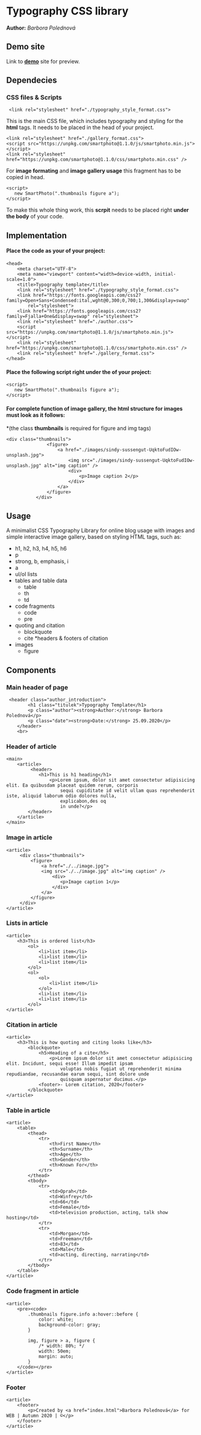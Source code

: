 # Typography CSS library
**Author:** *Barbora Polednová*
## Demo site
Link to **[demo](http://www.github.io)** site for preview.
## Dependecies
### CSS files & Scripts
```
 <link rel="stylesheet" href="./typography_style_format.css">
```
 This is the main CSS file, which includes typography and styling for the **html** tags. It needs to be placed in the head of your project.

 ```
 <link rel="stylesheet" href="./gallery_format.css">
 <script src="https://unpkg.com/smartphoto@1.1.0/js/smartphoto.min.js"></script>
 <link rel="stylesheet" href="https://unpkg.com/smartphoto@1.1.0/css/smartphoto.min.css" />
```
For **image formating** and **image gallery usage** this fragment has to be copied in head.

 ```
 <script>
    new SmartPhoto(".thumbnails figure a");
</script>
```
To make this whole thing work, this **scrpit** needs to be placed right **under the body** of your code.
## Implementation
#### Place the code as your *<head>* of your project:
```
<head>
    <meta charset="UTF-8">
    <meta name="viewport" content="width=device-width, initial-scale=1.0">
    <title>Typography template</title>
    <link rel="stylesheet" href="./typography_style_format.css">
    <link href="https://fonts.googleapis.com/css2?family=Open+Sans+Condensed:ital,wght@0,300;0,700;1,300&display=swap"
        rel="stylesheet">
    <link href="https://fonts.googleapis.com/css2?family=Fjalla+One&display=swap" rel="stylesheet">
    <link rel="stylesheet" href="./author.css">
    <script src="https://unpkg.com/smartphoto@1.1.0/js/smartphoto.min.js"></script>
    <link rel="stylesheet" href="https://unpkg.com/smartphoto@1.1.0/css/smartphoto.min.css" />
    <link rel="stylesheet" href="./gallery_format.css">
</head>
```

#### Place the following script right under the <body> of your project:
 ```
 <script>
    new SmartPhoto(".thumbnails figure a");
</script>
```

#### For complete function of image gallery, the **html structure** for images must look as it follows:
*(the class **thumbnails** is required for figure and img tags)
 ```
 <div class="thumbnails">
                <figure>
                    <a href="./images/sindy-sussengut-UqktoFudIOw-unsplash.jpg">
                        <img src="./images/sindy-sussengut-UqktoFudIOw-unsplash.jpg" alt="img caption" />
                        <div>
                            <p>Image caption 2</p>
                        </div>
                    </a>
                </figure>
            </div>
```
## Usage
A minimalist CSS Typography Library for online blog usage with images and simple interactive image gallery, based on styling HTML tags, such as:
* h1, h2, h3, h4, h5, h6
* p
* strong, b, emphasis, i
* a 
* ul/ol lists
* tables and table data
  * table
  * th
  * td
* code fragments
  * code
  * pre
* quoting and citation
  * blockquote
  * cite
  *headers & footers of citation
* images
  * figure
## Components
### Main header of page
```
 <header class="author_introduction">
        <h1 class="titulek">Typography Template</h1>
        <p class="author"><strong>Author:</strong> Barbora Polednová</p>
        <p class="date"><strong>Date:</strong> 25.09.2020</p>
    </header>
    <br>
```

### Header of article
```
<main>
    <article>
         <header>
            <h1>This is h1 heading</h1>
                <p>Lorem ipsum, dolor sit amet consectetur adipisicing elit. Ea quibusdam placeat quidem rerum, corporis
                    sequi cupiditate id velit ullam quas reprehenderit iste, aliquid laborum odio dolores nulla,
                    explicabon,des oq
                    in unde?</p>
        </header>
    </article>
</main>
```

### Image in article
```
<article>
     <div class="thumbnails">
         <figure>
             <a href="./../image.jpg">
             <img src="./../image.jpg" alt="img caption" />
                 <div>
                    <p>Image caption 1</p>
                 </div>
             </a>
         </figure>
     </div>
</article>
```

### Lists in article
```
<article>
    <h3>This is ordered list</h3>
        <ol>
            <li>list item</li>
            <li>list item</li>
            <li>list item</li>
        </ol>
        <ol>
            <ol>
                <li>list item</li>
            </ol>
            <li>list item</li>
            <li>list item</li>
        </ol>
</article>
```

### Citation in article
```
<article>
    <h3>This is how quoting and citing looks like</h3>
        <blockquote>
            <h5>Heading of a cite</h5>
                <p>Lorem ipsum dolor sit amet consectetur adipisicing elit. Incidunt, sequi esse! Illum impedit ipsam
                    voluptas nobis fugiat ut reprehenderit minima repudiandae, recusandae earum sequi, sint dolore unde
                    quisquam aspernatur ducimus.</p>
            <footer>- Lorem citation, 2020</footer>
        </blockquote>
</article>
```

### Table in article
```
<article>
    <table>
        <thead>
            <tr>
                <th>First Name</th>
                <th>Surname</th>
                <th>Age</th>
                <th>Gender</th>
                <th>Known For</th>
            </tr>
        </thead>
        <tbody>
            <tr>
                <td>Oprah</td>
                <td>Winfrey</td>
                <td>66</td>
                <td>Female</td>
                <td>television production, acting, talk show hosting</td>
            </tr>
            <tr>
                <td>Morgan</td>
                <td>Freeman</td>
                <td>83</td>
                <td>Male</td>
                <td>acting, directing, narrating</td>
            </tr>
        </tbody>
    </table>
</article>
```

### Code fragment in article
```
<article>
    <pre><code>
        .thumbnails figure.info a:hover::before {
            color: white;
            background-color: gray;
        }
                
        img, figure > a, figure {
            /* width: 80%; */
            width: 50em;
            margin: auto;
        }                
    </code></pre>
</article>
```

### Footer
```
<article>
    <footer>
        <p>Created by <a href="index.html">Barbora Polednová</a> for WEB | Autumn 2020 | ©</p>
    </footer>
</article>
```
